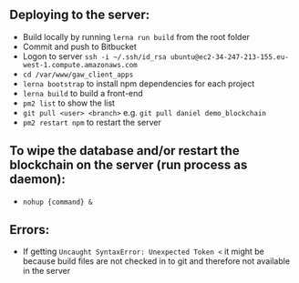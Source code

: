 ## Deploying to the server:
* Build locally by running `lerna run build` from the root folder
* Commit and push to Bitbucket
* Logon to server `ssh -i ~/.ssh/id_rsa ubuntu@ec2-34-247-213-155.eu-west-1.compute.amazonaws.com`
* `cd /var/www/gaw_client_apps`
* `lerna bootstrap` to install npm dependencies for each project
* `lerna build` to build a front-end
* `pm2 list` to show the list
* `git pull <user> <branch>` e.g. `git pull daniel demo_blockchain`
* `pm2 restart npm` to restart the server

## To wipe the database and/or restart the blockchain on the server (run process as daemon):
* `nohup {command} &`

## Errors:
* If getting `Uncaught SyntaxError: Unexpected Token <` it might be because build files are not checked in to git and therefore not available in the server